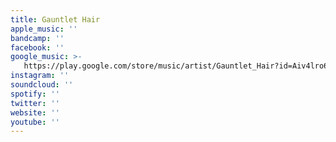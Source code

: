 ```yaml
---
title: Gauntlet Hair
apple_music: ''
bandcamp: ''
facebook: ''
google_music: >-
   https://play.google.com/store/music/artist/Gauntlet_Hair?id=Aiv4lro6a6x72k74rriyc7walzy
instagram: ''
soundcloud: ''
spotify: ''
twitter: ''
website: ''
youtube: ''
---
```

